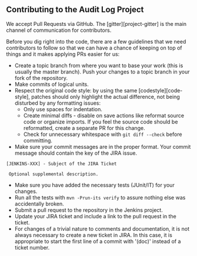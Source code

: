Contributing to the Audit Log Project
--------------------------

We accept Pull Requests via GitHub. The [gitter][project-gitter] is the
main channel of communication for contributors.

Before you dig right into the code, there are a few guidelines that we need
contributors to follow so that we can have a chance of keeping on top of
things and it makes applying PRs easier for us:
+ Create a topic branch from where you want to base your work (this is usually the master branch).
  Push your changes to a topic branch in your fork of the repository.
+ Make commits of logical units.
+ Respect the original code style: by using the same [codestyle][code-style], patches should only highlight the actual difference, not being disturbed by any formatting issues:
  + Only use spaces for indentation.
  + Create minimal diffs - disable on save actions like reformat source code or organize imports.
    If you feel the source code should be reformatted, create a separate PR for this change.
  + Check for unnecessary whitespace with `git diff --check` before committing.
+ Make sure your commit messages are in the proper format. Your commit message should contain the key of the JIRA issue.
```
[JENKINS-XXX] - Subject of the JIRA Ticket

 Optional supplemental description.
```
+ Make sure you have added the necessary tests (JUnit/IT) for your changes.
+ Run all the tests with `mvn -Prun-its verify` to assure nothing else was accidentally broken.
+ Submit a pull request to the repository in the Jenkins project.
+ Update your JIRA ticket and include a link to the pull request in the ticket.
+ For changes of a trivial nature to comments and documentation, it is not always necessary to
create a new ticket in JIRA.  In this case, it is appropriate to start the first line of a commit
with '(doc)' instead of a ticket number.
